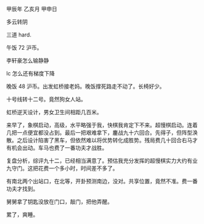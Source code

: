甲辰年 乙亥月 甲申日

多云转阴

三道 hard.

午饭 72 沪币。

李轩豪怎么输静静

lc 怎么还有梯度下降

晚饭 48 沪币。出发虹桥接老妈。晚饭撑死路走不动了。长椅好少。

十号线转十二号。竟然狗女人站。

虹桥逆天设计，男女卫生间相距几百米。

来早了，象棋启动，高级，水平略强于我，快棋我肯定下不来。超慢棋启动。连着几把一点便宜都没占到。最后一把艰难拿下，鏖战九十六回合。先得子，但阵型涣散。之后设计陷害了黑车，但依然难以将优势转化成胜势。残局费几十回合右马才有机会出动。车马也费了一番功夫才战胜。

复盘分析，综评九十二，已经相当满意了。预估我充分发挥的超慢棋实力大约有业九守门。这把花费一个多小时，时间差不多了。

有南北两个出站口，在北等，开卦预测南边，没对。共享位置，竟然不准。费一番功夫才找到。

舅舅拿了钥匙没放在门口，敲门，把他弄醒。

累了，爽睡。